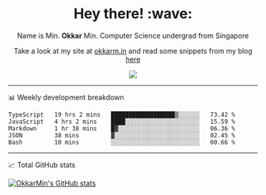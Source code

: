 <h1 align="center"> Hey there! :wave:</h1>

<p align="center">Name is Min. <strong>Okkar</strong> Min. Computer Science undergrad from Singapore</p>

<p align="center">Take a look at my site at <a href="https://okkarm.in" target="_blank">okkarm.in</a> and read some snippets from my blog <a href="https://okkarm.in/blog" target="_blank">here</a></p>

<p align="center">
  <a href="https://okkarm.in/linkedin" target='_blank'>
    <img src="https://img.shields.io/badge/linkedin-%230077B5.svg?&style=for-the-badge&logo=linkedin&logoColor=white" />
  </a>
 </p>

---

📊 Weekly development breakdown

<!--START_SECTION:waka-->
```text
TypeScript   19 hrs 2 mins   ██████████████████▒░░░░░░   73.42 % 
JavaScript   4 hrs 2 mins    ████░░░░░░░░░░░░░░░░░░░░░   15.59 % 
Markdown     1 hr 38 mins    █▓░░░░░░░░░░░░░░░░░░░░░░░   06.36 % 
JSON         38 mins         ▓░░░░░░░░░░░░░░░░░░░░░░░░   02.45 % 
Bash         10 mins         ░░░░░░░░░░░░░░░░░░░░░░░░░   00.66 % 
```
<!--END_SECTION:waka-->

---

📈 Total GitHub stats

<p>
  <a href="https://github.com/OkkarMin"><img src="https://github-readme-stats.vercel.app/api?username=OkkarMin&hide_border=true&show_icons=true&theme=graywhite" alt="OkkarMin's GitHub stats"></a>
</p>
